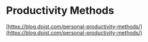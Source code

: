 # Productivity Methods

[https://blog.doist.com/personal-productivity-methods/](https://blog.doist.com/personal-productivity-methods/)

